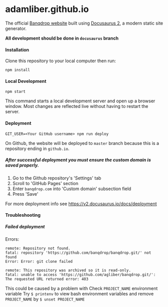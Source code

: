 # adamliber.github.io

The official [Banqdrop website](https://banqdrop.com) built using [Docusaurus 2](https://v2.docusaurus.io/), a modern static site generator.

**All development should be done in `docusaurus` branch**

#### Installation

Clone this repository to your local computer then run:

```
npm install
```

#### Local Development

```
npm start
```

This command starts a local development server and open up a browser window. Most changes are reflected live without having to restart the server.

#### Deployment

```
GIT_USER=<Your GitHub username> npm run deploy
```

On Github, the website will be deployed to `master` branch because this is a repository ending in `github.io`.

##### After successful deployment you must ensure the custom domain is saved properly.

1. Go to the Github repository's 'Settings' tab
2. Scroll to 'GitHub Pages' section
3. Enter `banqdrop.com` into 'Custom domain' subsection field
4. Press 'Save'

For more deployment info see https://v2.docusaurus.io/docs/deployment

#### Troubleshooting

##### Failed deployment

Errors:

```
remote: Repository not found.
fatal: repository 'https://github.com/banqdrop/banqdrop.git/' not found
Error: Error: git clone failed

remote: This repository was archived so it is read-only.
fatal: unable to access 'https://github.com/agliber/banqdrop.git/': The requested URL returned error: 403
```

This could be caused by a problem with Check `PROJECT_NAME` environment variable
Try `$ printenv` to view bash environment variables and remove `PROJECT_NAME` by `$ unset PROJECT_NAME`
